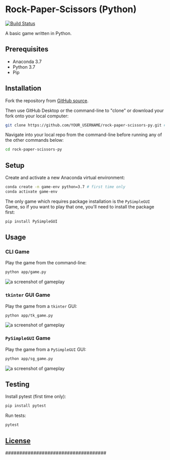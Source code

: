 # Rock-Paper-Scissors (Python)

[![Build Status](https://travis-ci.com/prof-rossetti/rock-paper-scissors-py.svg?branch=master)](https://travis-ci.com/prof-rossetti/rock-paper-scissors-py)

A basic game written in Python.

## Prerequisites

  + Anaconda 3.7
  + Python 3.7
  + Pip

## Installation

Fork the repository from [GitHub source](https://github.com/prof-rossetti/rock-paper-scissors-py).

Then use GitHub Desktop or the command-line to "clone" or download your fork onto your local computer:

```sh
git clone https://github.com/YOUR_USERNAME/rock-paper-scissors-py.git # this is the HTTP address, but you could alternatively use the SSH address
```

Navigate into your local repo from the command-line before running any of the other commands below:

```sh
cd rock-paper-scissors-py
```

## Setup

Create and activate a new Anaconda virtual environment:

```sh
conda create -n game-env python=3.7 # first time only
conda activate game-env
```

The only game which requires package installation is the `PySimpleGUI` Game, so if you want to play that one, you'll need to install the package first:

```sh
pip install PySimpleGUI
```

## Usage

### CLI Game

Play the game from the command-line:

```sh
python app/game.py
```

![a screenshot of gameplay](/img/game_screenshot.png)

### `tkinter` GUI Game

Play the game from a `tkinter` GUI:

```sh
python app/tk_game.py
```

![a screenshot of gameplay](/img/tk_game_screenshot.png)

### `PySimpleGUI` Game

Play the game from a `PySimpleGUI` GUI:

```sh
python app/sg_game.py
```

![a screenshot of gameplay](/img/sg_game_screenshot.png)


## Testing

Install pytest (first time only):

```sh
pip install pytest
```

Run tests:

```sh
pytest
```

## [License](/LICENSE.md)
####################################
